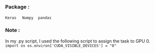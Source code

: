 
### Package : 
`Keras` &nbsp; ` Numpy`  &nbsp;` pandas` &nbsp;

### Note :
In my .py script, I used the following script to assign the task to GPU 0.
`import os
os.environ['CUDA_VISIBLE_DEVICES'] = "0"`